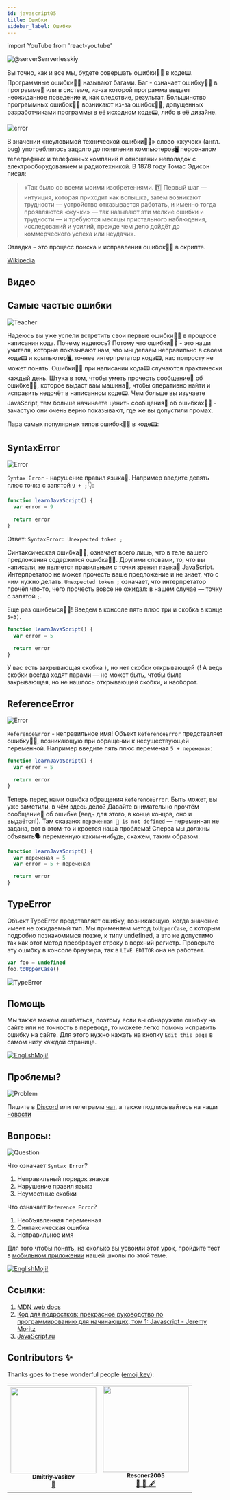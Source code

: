 ```yaml
---
id: javascript05
title: Ошибки
sidebar_label: Ошибки
---
```


import YouTube from 'react-youtube'

![@serverSerrverlesskiy](/img/javascript/headers/05.jpg)

Вы точно, как и все мы, будете совершать ошибки🙅‍♂️ в коде📟. Программные ошибки🙅‍♂️ называют багами. Баг - означает ошибку🙅‍♂️ в программе💾 или в системе, из-за которой программа выдает неожиданное поведение и, как следствие, результат. Большинство программных ошибок🙅‍♂️ возникают из-за ошибок🙅‍♂️, допущенных разработчиками программы в её исходном коде📟, либо в её дизайне.

![error](https://media.giphy.com/media/1VT3UNeWdijUSMpRL4/giphy.gif)

В значении «неуловимой технической ошибки🙅‍♂️» слово «жучок» (англ. bug) употреблялось задолго до появления компьютеров🖥️ персоналом телеграфных и телефонных компаний в отношении неполадок с электрооборудованием и радиотехникой. В 1878 году Томас Эдисон писал:

> «Так было со всеми моими изобретениями. 1️⃣ Первый шаг — интуиция, которая приходит как вспышка, затем возникают трудности — устройство отказывается работать, и именно тогда проявляются «жучки» — так называют эти мелкие ошибки и трудности — и требуются месяцы пристального наблюдения, исследований и усилий, прежде чем дело дойдёт до коммерческого успеха или неудачи».

Отладка – это процесс поиска и исправления ошибок🙅‍♂️ в скрипте.

[Wikipedia](https://ru.wikipedia.org/wiki/Программная_ошибка🙅‍♂️)

## Видео

<YouTube videoId="xJtVop2fAxg" />

## Самые частые ошибки

![Teacher](https://media.giphy.com/media/27c3zdaY6eeIAwp7Qi/giphy.gif)

Надеюсь вы уже успели встретить свои первые ошибки🙅‍♂️ в процессе написания кода. Почему надеюсь? Потому что ошибки🙅‍♂️ - это наши учителя, которые показывают нам, что мы делаем неправильно в своем коде📟 и компьютер🖥️, точнее интерпретатор кода📟, нас попросту не может понять. Ошибки🙅‍♂️ при написании кода📟 случаются практически каждый день. Штука в том, чтобы уметь прочесть сообщение💬 об ошибке🙅‍♂️, которое выдаст вам машина🚗, чтобы оперативно найти и исправить недочёт в написанном коде📟. Чем больше вы изучаете JavaScript, тем больше начинаете ценить сообщения💬 об ошибках🙅‍♂️ - зачастую они очень верно показывают, где же вы допустили промах.

Пара самых популярных типов ошибок🙅‍♂️ в коде📟:

## SyntaxError

![Error](https://media.giphy.com/media/TqiwHbFBaZ4ti/giphy.gif)

`Syntax Error` - нарушение правил языка👅. Например введите ​​​​​девять плюс точка с запятой `9 + ;`👇:

```jsx live
function learnJavaScript() {
  var error = 9

  return error
}
```

Ответ: `SyntaxError: Unexpected token ;`

Cинтаксическая ошибка🙅‍♂️, означает всего лишь, что в теле вашего предложения содержится ошибка🙅‍♂️. Другими словами, то, что вы написали, не является правильным с точки зрения языка👅 JavaScript. Интерпретатор не может прочесть ваше предложение и не знает, что с ним нужно делать. `Unexpected token ;` означает, что интерпретатор прочёл что-то, чего прочесть вовсе не ожидал: в нашем случае — точку с запятой `;`.

Еще раз ошибемся🙅‍♂️!
Введем в консоле пять плюс три и скобка в конце `5+3)`.

```jsx live
function learnJavaScript() {
  var error = 5

  return error
}
```

У вас есть закрывающая скобка `)`, но нет скобки открывающей `(`! А ведь скобки всегда ходят парами — не может быть, чтобы была закрывающая, но не нашлось открывающей скобки, и наоборот.

## ReferenceError

![Error](https://media.giphy.com/media/8L0Pky6C83SzkzU55a/giphy.gif)

`ReferenceError` - неправильное имя! Объект `ReferenceError` представляет ошибку🙅‍♂️, возникающую при обращении к несуществующей переменной. Например введите пять плюс переменая `5 + переменая`:

```jsx live
function learnJavaScript() {
  var error = 5

  return error
}
```

Теперь перед нами ошибка обращения `ReferenceError`. Быть может, вы уже заметили, в чём здесь дело? Давайте внимательно прочтём сообщение💬 об ошибке (ведь для этого, в конце концов, оно и выдаётся!). Там сказано: `переменная 🔔 is not defined` — переменная не задана, вот в этом-то и кроется наша проблема! Сперва мы должны объявить🗣️ переменную каким-нибудь, скажем, таким образом:

```jsx live
function learnJavaScript() {
  var переменая = 5
  var error = 5 + переменая

  return error
}
```

## TypeError

Объект TypeError представляет ошибку, возникающую, когда значение имеет не ожидаемый тип. Мы применяем метод `toUpperCase`, с которым подробно познакомимся позже, к типу undefined, а это не допустимо так как этот метод преобразует строку в верхний регистр. Проверьте эту ошибку в консоле браузера, так в `LIVE EDITOR` она не работает.

```javascript
var foo = undefined
foo.toUpperCase()
```

![TypeError](/img/javascript/25.jpg)

## Помощь

Мы также можем ошибаться, поэтому если вы обнаружите ошибку на сайте или не точность в переводе, то можете легко помочь исправить ошибку на сайте. Для этого нужно нажать на кнопку `Edit this page` в самом низу каждой странице.

[![EnglishMoji!](/img/logo/englishmoji.png)](https://apps.apple.com/kz/app/englishmoji/id6450254885)

## Проблемы?

![Problem](https://media.giphy.com/media/xTiTnGeUsWOEwsGoG4/giphy.gif)

Пишите в [Discord](https://discord.gg/6GDAfXn) или телеграмм [чат](https://t.me/jscampapp), а также подписывайтесь на наши [новости](https://t.me/javascriptapp)

## Вопросы:

![Question](https://media.giphy.com/media/l0HlRnAWXxn0MhKLK/giphy.gif)

Что означает `Syntax Error`?

1. Неправильный порядок знаков
2. Нарушение правил языка
3. Неуместные скобки

Что означает `Reference Error`?

1. Необъявленная переменная
2. Синтаксическая ошибка
3. Неправильное имя

Для того чтобы понять, на сколько вы усвоили этот урок, пройдите тест в [мобильном приложении](http://onelink.to/njhc95) нашей школы по этой теме.

[![EnglishMoji!](/img/logo/englishmoji.png)](https://apps.apple.com/kz/app/englishmoji/id6450254885)

## Ссылки:

1. [MDN web docs](https://developer.mozilla.org/ru/docs/Web/JavaScript/Data_structures)
2. [Код для подростков: прекрасное руководство по программированию для начинающих, том 1: Javascript - Jeremy Moritz ](https://www.amazon.com/Code-Teens-Beginners-Programming-Javascript-ebook/dp/B07FCTLVPC)
3. [JavaScript.ru](https://learn.javascript.ru/types)

## Contributors ✨

Thanks goes to these wonderful people ([emoji key](https://allcontributors.org/docs/en/emoji-key)):

<table>
  <tr>
    <td align="center"><a href="https://fullstackserverless.github.io/"><img src="https://avatars0.githubusercontent.com/u/6774813?v=4?s=200" width="200px;" alt=""/><br /><sub><b>Dmitriy Vasilev</b></sub></a><br /> <a href="https://github.com/gHashTag/react-native-village/commits?author=gHashTag" title="Documentation">📖</a></td>
    <td align="center"><a href="https://github.com/Resoner2005"><img src="https://avatars1.githubusercontent.com/u/75675814?v=4?s=200" width="200px;" alt=""/><br /><sub><b>Resoner2005</b></sub></a><br /><a href="https://github.com/gHashTag/react-native-village/issues?q=author%3AResoner2005" title="Bug reports">🐛 🎨 🖋</a></td>
  </tr>
  
</table>

